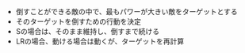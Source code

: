 - 倒すことができる敵の中で、最もパワーが大きい敵をターゲットとする
- そのターゲットを倒すための行動を決定
- Sの場合は、そのまま維持し、倒すまで続ける
- LRの場合、動ける場合は動くが、ターゲットを再計算